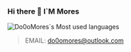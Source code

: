 ### Hi there 👋 I`M Mores

![Do0oMores`s Most used languages](https://github-readme-stats.vercel.app/api/top-langs?username=Do0oMores&layout=compact&hide_border=true&langs_count=10)
> EMAIL: do0omores@outlook.com
